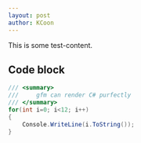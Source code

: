 ```yaml
---
layout: post
author: KCoon
---
```

This is some test-content.

## Code block
``` csharp
/// <summary>
///		gfm can render C# purfectly
/// </summary>
for(int i=0; i<12; i++)
{
	Console.WriteLine(i.ToString());
}
```